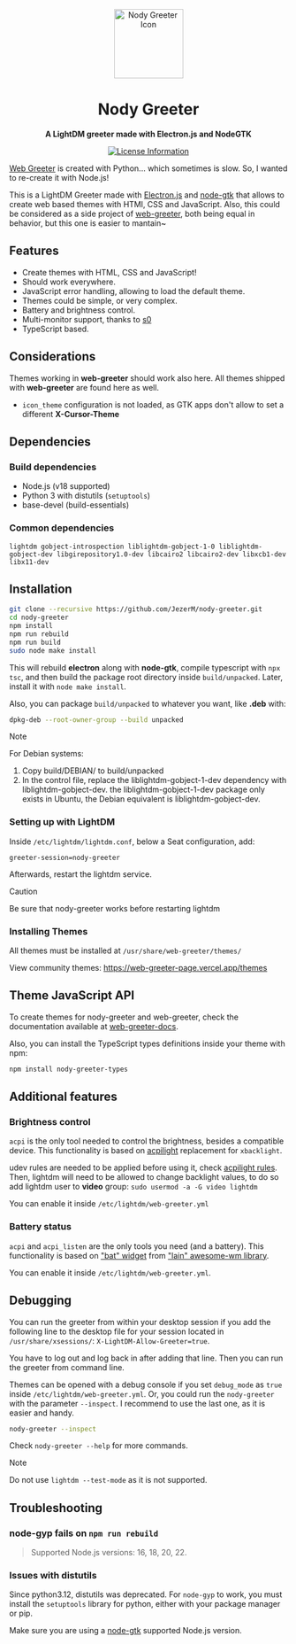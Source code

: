 <div align="center">
  <a>
    <img
      alt="Nody Greeter Icon"
      width="125"
      src="./dist/com.github.jezerm.nody-greeter.svg"
    />
  </a>
  <h1><strong>Nody Greeter</strong></h1>
  <p>
    <strong>A LightDM greeter made with Electron.js and NodeGTK</strong>
  </p>
  <p>
    <a href="#">
      <img alt="License Information" src="https://img.shields.io/github/license/JezerM/nody-greeter.svg">
    </a>
  </p>
</div>

[Web Greeter][web-greeter] is created with Python... which sometimes is slow. So, I wanted to re-create it with Node.js!

This is a LightDM Greeter made with [Electron.js][Electron] and [node-gtk][node-gtk] that allows to create web based themes with HTMl, CSS and JavaScript. Also, this could be considered as a side project of [web-greeter][web-greeter], both being equal in behavior, but this one is easier to mantain~

## Features

- Create themes with HTML, CSS and JavaScript!
- Should work everywhere.
- JavaScript error handling, allowing to load the default theme.
- Themes could be simple, or very complex.
- Battery and brightness control.
- Multi-monitor support, thanks to [s0](https://github.com/s0)
- TypeScript based.

## Considerations

Themes working in **web-greeter** should work also here. All themes shipped with **web-greeter** are found here as well.

- `icon_theme` configuration is not loaded, as GTK apps don't allow to set a different **X-Cursor-Theme**

## Dependencies

### Build dependencies

- Node.js (v18 supported)
- Python 3 with distutils (`setuptools`)
- base-devel (build-essentials)

### Common dependencies

`lightdm gobject-introspection liblightdm-gobject-1-0 liblightdm-gobject-dev libgirepository1.0-dev libcairo2 libcairo2-dev libxcb1-dev libx11-dev`

## Installation

```sh
git clone --recursive https://github.com/JezerM/nody-greeter.git
cd nody-greeter
npm install
npm run rebuild
npm run build
sudo node make install
```

This will rebuild **electron** along with **node-gtk**, compile typescript with `npx tsc`, and then build the package root directory inside `build/unpacked`. Later, install it with `node make install`.

Also, you can package `build/unpacked` to whatever you want, like **.deb** with:

```sh
dpkg-deb --root-owner-group --build unpacked
```

> [!NOTE]
> For Debian systems:
> 1. Copy build/DEBIAN/ to build/unpacked
> 2. In the control file, replace the liblightdm-gobject-1-dev dependency with liblightdm-gobject-dev.
> the liblightdm-gobject-1-dev package only exists in Ubuntu, the Debian equivalent is liblightdm-gobject-dev.


### Setting up with LightDM

Inside `/etc/lightdm/lightdm.conf`, below a Seat configuration, add:

```
greeter-session=nody-greeter
```

Afterwards, restart the lightdm service.

> [!CAUTION]
> Be sure that nody-greeter works before restarting lightdm

### Installing Themes

All themes must be installed at `/usr/share/web-greeter/themes/`

View community themes: https://web-greeter-page.vercel.app/themes

## Theme JavaScript API

To create themes for nody-greeter and web-greeter, check the documentation available at [web-greeter-docs][web-greeter-docs].

Also, you can install the TypeScript types definitions inside your theme with npm:

```sh
npm install nody-greeter-types
```

## Additional features

### Brightness control

`acpi` is the only tool needed to control the brightness, besides a compatible device. This functionality is based on [acpilight][acpilight] replacement for `xbacklight`.

udev rules are needed to be applied before using it, check [acpilight rules][acpilight_rules]. Then, lightdm will need to be allowed to change backlight values, to do so add lightdm user to **video** group: `sudo usermod -a -G video lightdm`

You can enable it inside `/etc/lightdm/web-greeter.yml`

### Battery status

`acpi` and `acpi_listen` are the only tools you need (and a battery). This functionality is based on ["bat" widget][bat_widget] from ["lain" awesome-wm library][lain].

You can enable it inside `/etc/lightdm/web-greeter.yml`.

## Debugging

You can run the greeter from within your desktop session if you add the following line to the desktop file for your session located in `/usr/share/xsessions/`: `X-LightDM-Allow-Greeter=true`.

You have to log out and log back in after adding that line. Then you can run the greeter from command line.

Themes can be opened with a debug console if you set `debug_mode` as `true` inside `/etc/lightdm/web-greeter.yml`. Or, you could run the `nody-greeter` with the parameter `--inspect`. I recommend to use the last one, as it is easier and handy.

```sh
nody-greeter --inspect
```

Check `nody-greeter --help` for more commands.

> [!NOTE]
> Do not use `lightdm --test-mode` as it is not supported.

## Troubleshooting

### node-gyp fails on `npm run rebuild`

> Supported Node.js versions: 16, 18, 20, 22.

### Issues with distutils

Since python3.12, distutils was deprecated. For `node-gyp` to work, you must install the `setuptools` library for python, either with your package manager or pip.

Make sure you are using a [node-gtk][node-gtk] supported Node.js version.

[web-greeter]: https://github.com/JezerM/web-greeter "Web Greeter"
[nody-greeter-types]: https://github.com/JezerM/nody-greeter-types "nody-greeter-types"
[web-greeter-docs]: https://web-greeter-page.vercel.app/ "Documentation"
[acpilight]: https://gitlab.com/wavexx/acpilight/ "acpilight"
[acpilight_rules]: https://gitlab.com/wavexx/acpilight/-/blob/master/90-backlight.rules "udev rules"
[bat_widget]: https://github.com/lcpz/lain/blob/master/widget/bat.lua "Battery widget"
[lain]: https://github.com/lcpz/lain "Lain awesome library"
[Electron]: https://www.electronjs.org "Electron"
[node-gtk]: https://github.com/romgrk/node-gtk "Node GTK"
